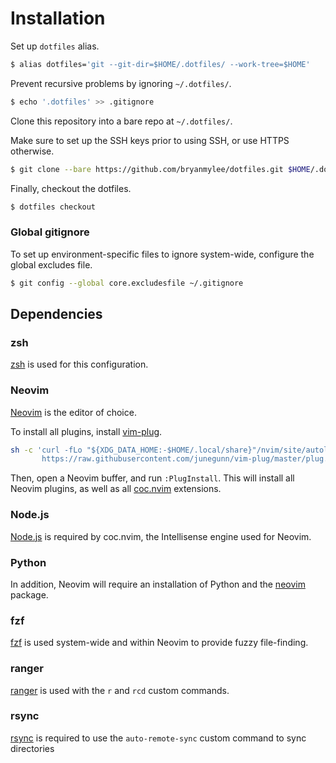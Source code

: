 # Installation

Set up `dotfiles` alias.

```bash
$ alias dotfiles='git --git-dir=$HOME/.dotfiles/ --work-tree=$HOME'
```

Prevent recursive problems by ignoring `~/.dotfiles/`.

```bash
$ echo '.dotfiles' >> .gitignore
```

Clone this repository into a bare repo at `~/.dotfiles/`.

Make sure to set up the SSH keys prior to using SSH, or use HTTPS otherwise.

```bash
$ git clone --bare https://github.com/bryanmylee/dotfiles.git $HOME/.dotfiles
```

Finally, checkout the dotfiles.

```bash
$ dotfiles checkout
```

### Global gitignore

To set up environment-specific files to ignore system-wide, configure the global excludes file.

```bash
$ git config --global core.excludesfile ~/.gitignore
```

## Dependencies

### zsh

[zsh](http://zsh.sourceforge.net) is used for this configuration.

### Neovim

[Neovim](https://neovim.io) is the editor of choice.

To install all plugins, install [vim-plug](https://github.com/junegunn/vim-plug).

```bash
sh -c 'curl -fLo "${XDG_DATA_HOME:-$HOME/.local/share}"/nvim/site/autoload/plug.vim --create-dirs \
       https://raw.githubusercontent.com/junegunn/vim-plug/master/plug.vim'
```

Then, open a Neovim buffer, and run `:PlugInstall`. This will install all Neovim plugins, as well as all [coc.nvim](https://github.com/neoclide/coc.nvim) extensions.

### Node.js

[Node.js](https://nodejs.org/en/) is required by coc.nvim, the Intellisense engine used for Neovim.

### Python

In addition, Neovim will require an installation of Python and the [neovim](https://pypi.org/project/neovim/) package.

### fzf

[fzf](https://github.com/junegunn/fzf) is used system-wide and within Neovim to provide fuzzy file-finding.

### ranger

[ranger](https://github.com/ranger/ranger) is used with the `r` and `rcd` custom commands.

### rsync

[rsync](https://rsync.samba.org) is required to use the `auto-remote-sync` custom command to sync directories


